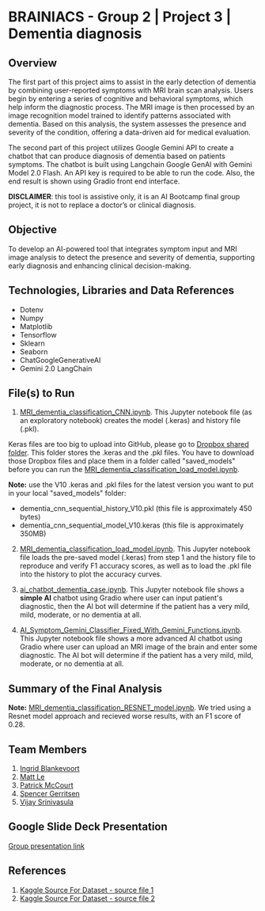 # BRAINIACS - Group 2 | Project 3 | Dementia diagnosis 


## Overview
The first part of this project aims to assist in the early detection of dementia by combining user-reported symptoms with MRI brain scan analysis. Users begin by entering a series of cognitive and behavioral symptoms, which help inform the diagnostic process. The MRI image is then processed by an image recognition model trained to identify patterns associated with dementia. Based on this analysis, the system assesses the presence and severity of the condition, offering a data-driven aid for medical evaluation. 

The second part of this project utilizes Google Gemini API to create a chatbot that can produce diagnosis of dementia based on patients symptoms. The chatbot is built using Langchain Google GenAI with Gemini Model 2.0 Flash. An API key is required to be able to run the code. Also, the end result is shown using Gradio front end interface.

**DISCLAIMER**: this tool is assistive only, it is an AI Bootcamp final group project, it is not to replace a doctor’s or clinical diagnosis.


## Objective
To develop an AI-powered tool that integrates symptom input and MRI image analysis to detect the presence and severity of dementia, supporting early diagnosis and enhancing clinical decision-making.


## Technologies, Libraries and Data References
* Dotenv
* Numpy
* Matplotlib
* Tensorflow
* Sklearn
* Seaborn
* ChatGoogleGenerativeAI
* Gemini 2.0 LangChain


## File(s) to Run

1.  [MRI_dementia_classification_CNN.ipynb](https://github.com/AIBC2024/Group2_Project3_AI_Chatbot/blob/main/MRI_dementia_classification_CNN.ipynb). This Jupyter notebook file (as an exploratory notebook) creates the model (.keras) and history file (.pkl).
   
Keras files are too big to upload into GitHub, please go to [Dropbox shared folder](https://www.dropbox.com/scl/fo/mmtv94e8t4u9x7vgvqwvw/AEigp2bJ9nK4hC_juE2aVkY?rlkey=5s76fv2w7303kxymyccdinx0h&dl=0). This folder stores the .keras and the .pkl files. You have to download those Dropbox files and place them in a folder called "saved_models" before you can run the [MRI_dementia_classification_load_model.ipynb](https://github.com/AIBC2024/Group2_Project3_AI_Chatbot/blob/main/MRI_dementia_classification_load_model.ipynb). 

**Note:** use the V10 .keras and .pkl files for the latest version you want to put in your local "saved_models" folder:
   * dementia_cnn_sequential_history_V10.pkl (this file is approximately 450 bytes)
   * dementia_cnn_sequential_model_V10.keras (this file is approximately 350MB)
 
2. [MRI_dementia_classification_load_model.ipynb](https://github.com/AIBC2024/Group2_Project3_AI_Chatbot/blob/main/MRI_dementia_classification_load_model.ipynb). This Jupyter notebook file loads the pre-saved model (.keras) from step 1 and the history file to reproduce and verify F1 accuracy scores, as well as to load the .pkl file into the history to plot the accuracy curves.
   
3. [ai_chatbot_dementia_case.ipynb](https://github.com/AIBC2024/Group2_Project3_AI_Chatbot/blob/main/ai_chatbot_dementia_case.ipynb). This Jupyter notebook file shows a **simple AI** chatbot using Gradio where user can input patient's diagnostic, then the AI bot will determine if the patient has a very mild, mild, moderate, or no dementia at all.

4. [AI_Symptom_Gemini_Classifier_Fixed_With_Gemini_Functions.ipynb](https://github.com/AIBC2024/Group2_Project3_AI_Chatbot/blob/main/AI_Symptom_Gemini_Classifier_Fixed_With_Gemini_Functions.ipynb). This Jupyter notebook file shows a more advanced AI chatbot using Gradio where user can upload an MRI image of the brain and enter some diagnostic. The AI bot will determine if the patient has a very mild, mild, moderate, or no dementia at all.


## Summary of the Final Analysis
**Note:** [MRI_dementia_classification_RESNET_model.ipynb](https://github.com/AIBC2024/Group2_Project3_AI_Chatbot/blob/main/MRI_dementia_classification_RESNET_model.ipynb). We tried using a Resnet model approach and recieved worse results, with an F1 score of 0.28.


## Team Members
1. [Ingrid Blankevoort](https://github.com/AIBC2024)
2. [Matt Le](https://github.com/mattledevs)
3. [Patrick McCourt](https://github.com/patrickjm7)
4. [Spencer Gerritsen](https://github.com/sppencerr)
5. [Vijay Srinivasula](https://github.com/vijaysrini-1982)


## Google Slide Deck Presentation
[Group presentation link](https://docs.google.com/presentation/d/11-YDMJ-GvNs3TQDsUWVUkeZt1o0UBaijmDvD_Gnt2As/edit?usp=sharing)



## References
1. [Kaggle Source For Dataset - source file 1](https://www.kaggle.com/datasets/matthewhema/mri-dementia-augmentation-no-data-leak)
2. [Kaggle Source For Dataset - source file 2](https://www.kaggle.com/datasets/uraninjo/augmented-alzheimer-mri-dataset)
